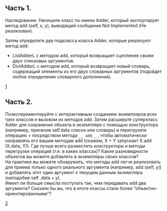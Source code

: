 ## Часть 1.

Наследование. Напишите класс по имени Adder, который экспортирует метод	add (self, х, у), выводящий сообщение Not Implemented (Не реализован).

Затем определите два подкласса класса Adder, которые реализуют метод add:

* ListAdderL c методом add, который возвращает сцепление своим двух списковых аргументов. 	
* DictAdderL c методом add, который возвращает новый словарь, содержащий элементы	из его двух словарных аргументов (подойдет любое определение словарного	дополнения).

[1](https://github.com/EnnerDA/Puthon_Lutz_MyConspect/blob/main/%D0%A3%D0%BF%D1%80%D0%B0%D0%B6%D0%BD%D0%B5%D0%BD%D0%B8%D1%8F%20VI/1.1.py)

## Часть 2.

Поэкспериментируйте с интерактивным созданием экземпляров всех трех классов и вызовом их методов add. Затем расширьте суперкласс Adder для сохранения объекта в экземпляре с помощью конструктора (например, присвоив self.data список или словарь) и перегрузите операцию + посредством метода `__ add__` , чтобы автоматически направлять его вашим методам add (скажем, X + Y запускает X.add (X.data, Y)). Где лучше всего разместить конструкторы и методы перегрузки операций (т.е. в каких классах)? Какие разновидности объектов вы можете добавлять в экземпляры своих классов? 	
На практике вы можете обнаружить, что методы add легче реализовать для приема только одного реального аргумента (например, add (self, у)) и добавлять этот один аргумент к текущим данным экземпляра (наподобие self .data + у). 	
Имеет ли больше смысла поступать так, чем передавать add два аргумента? Сказали бы вы, что в итоге классы стали более “объектно-ориентированными”?	

[2](https://github.com/EnnerDA/Puthon_Lutz_MyConspect/blob/main/%D0%A3%D0%BF%D1%80%D0%B0%D0%B6%D0%BD%D0%B5%D0%BD%D0%B8%D1%8F%20VI/1.2.py)
